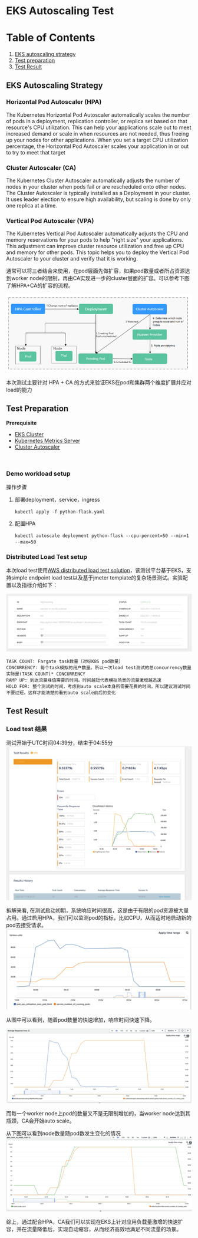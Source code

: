 # EKS Autoscaling Test



# Table of Contents
1. [EKS autoscaling strategy](#eks-autoscaling-strategy)
2. [Test preparation](#test-preparation)
3. [Test Result](#test-result)

## EKS Autoscaling Strategy

### Horizontal Pod Autoscaler (HPA)

The Kubernetes Horizontal Pod Autoscaler automatically scales the number of pods in a deployment, replication controller, or replica set based on that resource's CPU utilization. This can help your applications scale out to meet increased demand or scale in when resources are not needed, thus freeing up your nodes for other applications. When you set a target CPU utilization percentage, the Horizontal Pod Autoscaler scales your application in or out to try to meet that target


### Cluster Autoscaler (CA)

The Kubernetes Cluster Autoscaler automatically adjusts the number of nodes in your cluster when pods fail or are rescheduled onto other nodes. The Cluster Autoscaler is typically installed as a Deployment in your cluster. It uses leader election to ensure high availability, but scaling is done by only one replica at a time.


### Vertical Pod Autoscaler (VPA)

The Kubernetes Vertical Pod Autoscaler automatically adjusts the CPU and memory reservations for your pods to help "right size" your applications. This adjustment can improve cluster resource utilization and free up CPU and memory for other pods. This topic helps you to deploy the Vertical Pod Autoscaler to your cluster and verify that it is working.




通常可以将三者结合来使用，在pod层面先做扩容，如果pod数量或者所占资源达到worker node的限制，再由CA实现进一步的cluster层面的扩容。可以参考下图了解HPA+CA的扩容的流程。

![alt text](https://github.com/yunfeilu-dev/eks-autoscale-testing/blob/main/HPA+CA.png?raw=true)

本次测试主要针对 HPA + CA 的方式来验证EKS在pod和集群两个维度扩展并应对load的能力


## Test Preparation

**Prerequisite**
<br>
- [EKS Cluster](https://docs.aws.amazon.com/eks/latest/userguide/getting-started.html)
- [Kubernetes Metrics Server](https://docs.aws.amazon.com/eks/latest/userguide/metrics-server.html)
- [Cluster Autoscaler](https://docs.aws.amazon.com/eks/latest/userguide/autoscaling.html)
</br>

### Demo workload setup

操作步骤
1. 部署deployment，service，ingress

    `kubectl apply -f python-flask.yaml`
2. 配置HPA

    `kubectl autoscale deployment python-flask --cpu-percent=50 --min=1 --max=50`


### Distributed Load Test setup
本次load test使用[AWS distributed load test solution](https://aws.amazon.com/solutions/implementations/distributed-load-testing-on-aws/)，该测试平台基于EKS，支持simple endpoint load test以及基于jmeter template的复杂场景测试。实验配置以及指标介绍如下：

![alt test](https://github.com/yunfeilu-dev/eks-autoscale-testing/blob/main/loadtestconfig1.png?raw=true)

```
TASK COUNT: Fargate task数量（对标K8S pod数量）
CONCURRENCY: 每个task模拟的用户数量。所以一次load test测试的总concurrency数量实际是(TASK COUNT)* CONCURRENCY
RAMP UP: 到达流量峰值需要的时间。时间越短代表模拟场景的流量激增越迅速
HOLD FOR: 整个测试的时间，考虑到auto scale本身所需要花费的时间，所以建议测试时间不要过短，这样才能清楚的看到auto scale前后的变化
```

## Test Result

### Load test 结果

测试开始于UTC时间04:39分，结束于04:55分
![alt test](https://github.com/yunfeilu-dev/eks-autoscale-testing/blob/main/testresult.png?raw=true)

拆解来看, 在测试启动初期，系统响应时间很高，这是由于有限的pod资源被大量占用。通过启用HPA，我们可以监测pod的指标，比如CPU，从而适时地启动新的pod去接受请求。
![alt test](https://github.com/yunfeilu-dev/eks-autoscale-testing/blob/main/podvscpu.png?raw=true)

从图中可以看到，随着pod数量的快速增加，响应时间快速下降。

![alt test](https://github.com/yunfeilu-dev/eks-autoscale-testing/blob/main/avgresponse1.png?raw=true)

而每一个worker node上pod的数量又不是无限制增加的，当worker node达到其瓶颈，CA会开始auto scale。

从下图可以看到node数量随pod数发生变化的情况
![alt test](https://github.com/yunfeilu-dev/eks-autoscale-testing/blob/main/podvsnode.png?raw=true)

综上，通过配合HPA，CA我们可以实现在EKS上针对应用负载量激增的快速扩容，并在流量降低后，实现自动缩容，从而经济高效地满足不同流量的场景。
